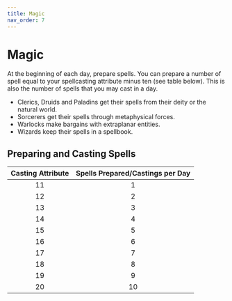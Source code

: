 ```yaml
---
title: Magic
nav_order: 7
---
```


# Magic
At the beginning of each day, prepare spells. You can prepare a number of spell equal to your spellcasting attribute minus ten (see table below). This is also the number of spells that you may cast in a day.

* Clerics, Druids and Paladins get their spells from their deity or the natural world.
* Sorcerers get their spells through metaphysical forces.
* Warlocks make bargains with extraplanar entities.
* Wizards keep their spells in a spellbook.

## Preparing and Casting Spells

| Casting Attribute | Spells Prepared/Castings per Day |
|:-----------------:|:--------------------------------:|
| 11 | 1 |
| 12 | 2 |
| 13 | 3 |
| 14 | 4 |
| 15 | 5 |
| 16 | 6 |
| 17 | 7 |
| 18 | 8 |
| 19 | 9 |
| 20 | 10 |
